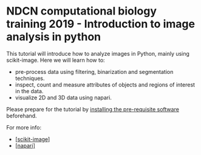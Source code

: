 # NDCN computational biology training 2019 - Introduction to image analysis in python

This tutorial will introduce how to analyze images in Python, mainly using scikit-image. Here we will learn how to:
  * pre-process data using filtering, binarization and segmentation techniques.
  * inspect, count and measure attributes of objects and regions of interest in the data.
  * visualize 2D and 3D data using napari.

Please prepare for the tutorial by [installing the pre-requisite
software](https://github.com/chanzuckerberg/scRNA-python-workshop/blob/master/content/intro/setup.md) beforehand.

For more info:
  * [[scikit-image]](https://scikit-image.org/)
  * [[napari]](https://github.com/napari/napari#napari)
